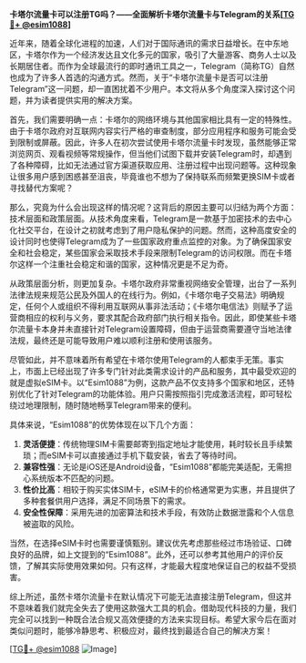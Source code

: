 **卡塔尔流量卡可以注册TG吗？——全面解析卡塔尔流量卡与Telegram的关系[[TG💪+ @esim1088](https://t.me/s/esim1088)]**

近年来，随着全球化进程的加速，人们对于国际通讯的需求日益增长。在中东地区，卡塔尔作为一个经济发达且文化多元的国家，吸引了大量游客、商务人士以及长期居住者。而作为全球最流行的即时通讯工具之一，Telegram（简称TG）自然也成为了许多人首选的沟通方式。然而，关于“卡塔尔流量卡是否可以注册Telegram”这一问题，却一直困扰着不少用户。本文将从多个角度深入探讨这个问题，并为读者提供实用的解决方案。

首先，我们需要明确一点：卡塔尔的网络环境与其他国家相比具有一定的特殊性。由于卡塔尔政府对互联网内容实行严格的审查制度，部分应用程序和服务可能会受到限制或屏蔽。因此，许多人在初次尝试使用卡塔尔流量卡时发现，虽然能够正常浏览网页、观看视频等常规操作，但当他们试图下载并安装Telegram时，却遇到了各种障碍，比如无法通过官方渠道获取应用、注册过程中出现问题等。这种现象让很多用户感到困惑甚至沮丧，毕竟谁也不想为了保持联系而频繁更换SIM卡或者寻找替代方案呢？

那么，究竟为什么会出现这样的情况呢？这背后的原因主要可以归结为两个方面：技术层面和政策层面。从技术角度来看，Telegram是一款基于加密技术的去中心化社交平台，在设计之初就考虑到了用户隐私保护的问题。然而，这种高度安全的设计同时也使得Telegram成为了一些国家政府重点监控的对象。为了确保国家安全和社会稳定，某些国家会采取技术手段来限制Telegram的访问权限。而在卡塔尔这样一个注重社会稳定和谐的国家，这种情况更是不足为奇。

从政策层面分析，则更加复杂。卡塔尔政府非常重视网络安全管理，出台了一系列法律法规来规范公民及外国人的在线行为。例如，《卡塔尔电子交易法》明确规定，任何个人或组织不得利用互联网从事非法活动；《卡塔尔电信法》则赋予了运营商相应的权利与义务，要求其配合政府部门执行相关指令。因此，即使某些卡塔尔流量卡本身并未直接针对Telegram设置障碍，但由于运营商需要遵守当地法律法规，最终还是可能导致用户难以顺利注册和使用该服务。

尽管如此，并不意味着所有希望在卡塔尔使用Telegram的人都束手无策。事实上，市面上已经出现了许多专门针对此类需求设计的产品和服务，其中最受欢迎的就是虚拟eSIM卡。以“Esim1088”为例，这款产品不仅支持多个国家和地区，还特别优化了针对Telegram的功能体验。用户只需按照指引完成激活流程，即可轻松绕过地理限制，随时随地畅享Telegram带来的便利。

具体来说，“Esim1088”的优势体现在以下几个方面：

1. **灵活便捷**：传统物理SIM卡需要邮寄到指定地址才能使用，耗时较长且手续繁琐；而eSIM卡可以直接通过手机下载安装，省去了等待时间。
2. **兼容性强**：无论是iOS还是Android设备，“Esim1088”都能完美适配，无需担心系统版本不匹配的问题。
3. **性价比高**：相较于购买实体SIM卡，eSIM卡的价格通常更为实惠，并且提供了多种套餐供用户选择，满足不同场景下的需求。
4. **安全性保障**：采用先进的加密算法和技术手段，有效防止数据泄露和个人信息被盗取的风险。

当然，在选择eSIM卡时也需要谨慎甄别。建议优先考虑那些经过市场验证、口碑良好的品牌，如上文提到的“Esim1088”。此外，还可以参考其他用户的评价反馈，了解其实际使用效果如何。只有这样，才能最大程度地保证自己的权益不受损害。

综上所述，虽然卡塔尔流量卡在默认情况下可能无法直接注册Telegram，但这并不意味着我们就完全失去了使用这款强大工具的机会。借助现代科技的力量，我们完全可以找到一种既合法合规又高效便捷的方法来实现目标。希望大家今后在面对类似问题时，能够冷静思考、积极应对，最终找到最适合自己的解决方案！

[[TG💪+ @esim1088](https://t.me/s/esim1088) ![Image](https://i.postimg.cc/4NQfJmqS/Snipaste-2025-05-13-00-14-12.png)]